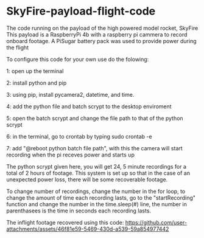 # SkyFire-payload-flight-code
The code running on the payload of the high powered model rocket, SkyFire
This payload is a RaspberryPi 4b with a raspberry pi cammera to record onboard footage. A PiSugar battery pack was used to provide power during the flight

To configure this code for your own use do the folowing:

1: open up the terminal

2: install python and pip

3: using pip, install pycamera2, datetime, and time.

4: add the python file and batch scrypt to the desktop enviroment

5: open the batch scrypt and change the file path to that of the python scrypt

6: in the terminal, go to crontab by typing sudo crontab -e

7: add "@reboot python batch file path", with this the camera will start recording when the pi receves power and starts up

The python scrypt given here, you will get 24, 5 minute recordings for a total of 2 hours of footage. This system is set up so that in the case of an unexpected power loss, there will be some recoverable footage.

To change number of recordings, change the number in the for loop, to change the amount of time each recording lasts, go to the "startRecording" function and change the number in the time.sleep(#) line, the number in parenthasees is the time in seconds each recording lasts.

The inflight footage recovered using this code:
https://github.com/user-attachments/assets/46f81e59-5469-430d-a539-59a854977442
